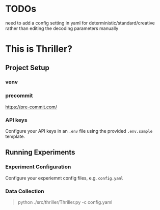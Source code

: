 # TODOs
need to add a config setting in yaml for deterministic/standard/creative rather than editing the decoding parameters manually

# This is Thriller?

## Project Setup

### venv

### precommit

https://pre-commit.com/

### API keys

Configure your API keys in an `.env` file using the provided `.env.sample` template.

## Running Experiments

### Experiment Configuration

Configure your experiemnt config files, e.g. `config.yaml`

### Data Collection

> python ./src/thriller/Thriller.py -c config.yaml
